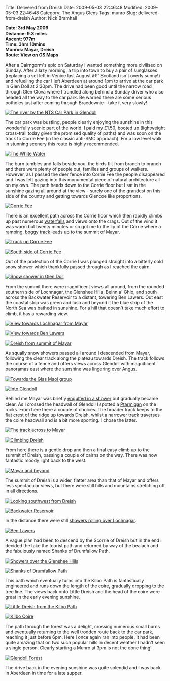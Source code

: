 Title: Delivered from Dreish
Date: 2009-05-03 22:46:48
Modified: 2009-05-03 22:46:48
Category: The Angus Glens
Tags: munro
Slug: delivered-from-dreish
Author: Nick Bramhall

**Date: 3rd May 2009  
Distance: 9.3 miles  
Ascent: 977m  
Time: 3hrs 10mins  
Munros: Mayar, Dreish  
Route: [View on OS Maps](https://www.invertedworld.co.uk/hillwalking/hillwalk/319)**



After a Cairngorm's epic on Saturday I wanted something more civilised on Sunday. After a lazy morning, a trip into town to buy a pair of sunglasses (replacing a set left in Venice last August â€“ Scotland isn't overly sunny!) and refuelling the car I left Aberdeen at around 1pm to arrive at the car park in Glen Doll at 2:30pm. The drive had been good until the narrow road through Glen Clova where I trundled along behind a Sunday driver who also headed all the way to the car park. Be warned there are some serious potholes just after coming through Braedownie - take it very slowly!



[![The river by the NTS Car Park in Glendoll](http://farm4.static.flickr.com/3394/3501098174_38b2b73c28_b.jpg)](http://www.flickr.com/photos/black_friction/3501098174/)



The car park was bustling, people clearly enjoying the sunshine in this wonderfully scenic part of the world. I paid my £1.50, booted up (lightweight cross-trail today given the promised quality of paths) and was soon on the track to Corrie Fee (in the classic anti-SMC approach). For a low level walk in stunning scenery this route is highly recommended. 



[![The White Water](http://farm4.static.flickr.com/3634/3501126810_3360b074dd_b.jpg)](http://www.flickr.com/photos/black_friction/3501126810/)



The burn tumbles and falls beside you, the birds flit from branch to branch and there were plenty of people out, families and groups of walkers. However, as I passed the deer fence into Corrie Fee the people disappeared and I was left gazing into this monumental piece of natural architecture all on my own. The path heads down to the Corrie floor but I sat in the sunshine gazing all around at the view - surely one of the grandest on this side of the country and getting towards Glencoe like proportions.



[![Corrie Fee](http://farm4.static.flickr.com/3610/3500331669_b21757b18a_b.jpg)](http://www.flickr.com/photos/black_friction/3500331669/)



There is an excellent path across the Corrie floor which then rapidly climbs up past numerous [waterfalls](http://www.flickr.com/photos/black_friction/3501194496/in/set-72157617599228693/) and views onto the crags. Out of the wind it was warm but twenty minutes or so got me to the lip of the Corrie where a [ramping, boggy track](http://www.flickr.com/photos/black_friction/3500389203/in/set-72157617599228693/) leads up to the summit of Mayar. 



[![Track up Corrie Fee](http://farm4.static.flickr.com/3648/3500361383_bce95ac444_b.jpg)](http://www.flickr.com/photos/black_friction/3500361383/)



[![South side of Corrie Fee](http://farm4.static.flickr.com/3661/3501182468_e3096f074c_b.jpg)](http://www.flickr.com/photos/black_friction/3501182468/)



Out of the protection of the Corrie I was plunged straight into a bitterly cold snow shower which thankfully passed through as I reached the cairn.



[![Snow shower in Glen Doll](http://farm4.static.flickr.com/3407/3500398821_c762665d9b_b.jpg)](http://www.flickr.com/photos/black_friction/3500398821/)



From the summit there were magnificent views all around, from the rounded southern side of Lochnagar, the Glenshee Hills, Beinn a' Ghlo, and south across the Backwater Reservoir to a distant, towering Ben Lawers. Out east the coastal strip was green and lush and beyond it the blue strip of the North Sea was bathed in sunshine. For a hill that doesn't take much effort to climb, it has a rewarding view.



[![View towards Lochnagar from Mayar](http://farm4.static.flickr.com/3657/3501545842_0c5c0061bf_b.jpg)](http://www.flickr.com/photos/black_friction/3501545842/)



[![View towards Ben Lawers](http://farm4.static.flickr.com/3359/3501232790_1d80d0ee52_b.jpg)](http://www.flickr.com/photos/black_friction/3501232790/)



[![Dreish from summit of Mayar](http://farm4.static.flickr.com/3411/3501238082_041152506e_b.jpg)](http://www.flickr.com/photos/black_friction/3501238082/)



As squally snow showers passed all around I descended from Mayar, following the clear track along the plateau towards Dreish. The track follows the course of a fence and offers views across Glendoll with magnificent panoramas east where the sunshine was lingering over Angus.



[![Towards the Glas Maol group](http://farm4.static.flickr.com/3407/3500437569_e3831b52a2_b.jpg)](http://www.flickr.com/photos/black_friction/3500437569/)



[![Into Glendoll](http://farm4.static.flickr.com/3323/3501281006_aa1d77ea0b_b.jpg)](http://www.flickr.com/photos/black_friction/3501281006/)



Behind me Mayar was briefly [engulfed in a shower](http://www.flickr.com/photos/black_friction/3500446759/in/set-72157617599228693/) but gradually became clear. As I crossed the headwall of Glendoll I spotted a [Ptarmigan](http://www.flickr.com/photos/black_friction/3501290772/in/set-72157617599228693/) on the rocks. From here there a couple of choices. The broader track keeps to the flat crest of the ridge up towards Dreish, whilst a narrower track traverses the coire headwall and is a bit more sporting. I chose the latter.



[![The track across to Mayar](http://farm4.static.flickr.com/3621/3500480237_b474a540fc_b.jpg)](http://www.flickr.com/photos/black_friction/3500480237/)



[![Climbing Dreish](http://farm4.static.flickr.com/3625/3501304626_c8ebd4df7a_b.jpg)](http://www.flickr.com/photos/black_friction/3501304626/)



From here there is a gentle drop and then a final easy climb up to the summit of Dreish, passing a couple of cairns on the way. There was now fantastic moody light back to the west.



[![Mayar and beyond](http://farm4.static.flickr.com/3568/3500497447_634dcda06e_b.jpg)](http://www.flickr.com/photos/black_friction/3500497447/)



The summit of Dreish is a wider, flatter area than that of Mayar and offers less spectacular views, but there were still hills and mountains stretching off in all directions.



[![Looking southwest from Dreish](http://farm4.static.flickr.com/3351/3501332678_c48650f233_b.jpg)](http://www.flickr.com/photos/black_friction/3501332678/)



[![Backwater Reservoir](http://farm4.static.flickr.com/3337/3501340288_13cfa5e1a5_b.jpg)](http://www.flickr.com/photos/black_friction/3501340288/)



In the distance there were still [showers rolling over Lochnagar](http://www.flickr.com/photos/black_friction/3500529609/in/set-72157617599228693/).



[![Ben Lawers](http://farm4.static.flickr.com/3589/3501352886_e1e4db9601_b.jpg)](http://www.flickr.com/photos/black_friction/3501352886/)



A vague plan had been to descend by the Scorrie of Dreish but in the end I decided the take the tourist path and returned by way of the bealach and the fabulously named Shanks of Drumfallow Path.



[![Showers over the Glenshee Hills](http://farm4.static.flickr.com/3591/3501361340_608f02b489_b.jpg)](http://www.flickr.com/photos/black_friction/3501361340/)



[![Shanks of Drumfallow Path](http://farm4.static.flickr.com/3585/3500554745_65f741e871_b.jpg)](http://www.flickr.com/photos/black_friction/3500554745/)



This path which eventually turns into the Kilbo Path is fantastically engineered and runs down the length of the coire, gradually dropping to the tree line. The views back onto Little Dreish and the head of the coire were great in the early evening sunshine.



[![Little Dreish from the Kilbo Path](http://farm4.static.flickr.com/3414/3501548222_dc1c874de3_b.jpg)](http://www.flickr.com/photos/black_friction/3501548222/)



[![Kilbo Coire](http://farm4.static.flickr.com/3620/3501392510_48e39ef237_b.jpg)](http://www.flickr.com/photos/black_friction/3501392510/)



The path through the forest was a delight, crossing numerous small burns and eventually returning to the well trodden route back to the car park, reaching it just before 6pm. Here I once again ran into people. It had been quite amazing that on two such popular hills in decent weather I hadn't seen a single person. Clearly starting a Munro at 3pm is not the done thing!



[![Glendoll Forest](http://farm4.static.flickr.com/3358/3501401536_3bd6f382b2_b.jpg)](http://www.flickr.com/photos/black_friction/3501401536/)



The drive back in the evening sunshine was quite splendid and I was back in Aberdeen in time for a late supper.
